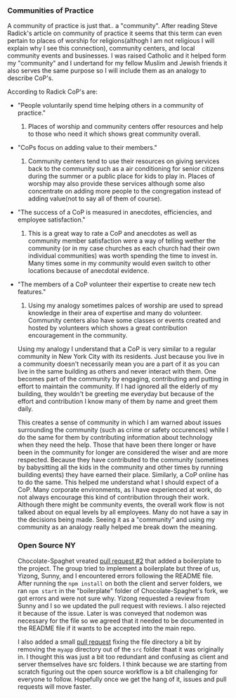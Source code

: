 ### Communities of Practice 

A community of practice is just that.. a "community". After reading Steve Radick's article on community of practice it seems that this term
can even pertain to places of worship for religions(althogh I am not religious I will explain why I see this connection), community centers, and 
local community events and businesses. I was raised Catholic and it helped form my "community" and I undertand for my fellow Muslim and Jewish friends
it also serves the same purpose so I will include them as an analogy to describe CoP's.

According to Radick CoP's are:

* "People voluntarily spend time helping others in a community of practice."
  1. Places of worship and community centers offer resources and help to those who need it which shows great community overall. 
 
* "CoPs focus on adding value to their members."
  1. Community centers tend to use their resources on giving services back to the community such as a air conditioning for senior citizens during the summer
  or a public place for kids to play in. Places of worship may also provide these services although some also concentrate on adding more people
  to the congregation instead of adding value(not to say all of them of course). 
  
* "The success of a CoP is measured in anecdotes, efficiencies, and employee satisfaction." 
  1. This is a great way to rate a CoP and anecdotes as well as community member satisfaction
  were a way of telling wether the community (or in my case churches as each church had their own individual communities) was worth spending the 
  time to invest in. Many times some in my community would even switch to other locations because of anecdotal evidence. 
  
* "The members of a CoP volunteer their expertise to create new tech features." 
  1. Using my analogy sometimes palces of worship are used to spread knowledge in their area of expertise and many do volunteer.
  Community centers also have some classes or events created and hosted by volunteers which shows a great contribution encouragement
  in the community. 
  
  Using my analogy I understand that a CoP is very similar to a regular community in New York City with its residents. Just because you live in a 
  community doesn't necessarily mean you are a part of it as you can live in the same building as others and never interact with them.
  One becomes part of the community by engaging, contributing and putting in effort to maintain the community. If I had ignored all the
  elderly of my building, they wouldn't be greeting me everyday but because of the effort and contribution I know many of them by name and greet them daily.    
  
  
  This creates a sense of community in which I am warned about issues surrounding the community (such as crime or safety occurences) while I do the same
  for them by contributing information about technology when they need the help. Those that have been there longer or have been in the community
  for longer are considered the wiser and are more respected. Because they have contributed to the community (sometimes by babysitting all the kids in the community and other times by running building events) they have
  earned their place.  Similarly, a CoP online has to do the same. This helped me understand what I should expect of a CoP. Many corporate 
  environments, as I have experienced at work, do not always encourage this kind of contribution through their work. Although there might be community events, the overall work flow
  is not talked about on equal levels by all employees. Many do not have a say in the decisions being made. Seeing it as a "community" and using
  my community as an analogy really helped me break down the meaning. 
  
  ### Open Source NY
  
  Chocolate-Spaghet vreated [pull request #2](https://github.com/hunter-college-ossd-spr19/OpenSource-NY/pull/2) that added a boilerplate to the project. The group tried to implement a boilerplate but three of us, Yizong, Sunny, and I encountered errors following the README file. After running the `npm install` on both the client and server folders, we ran `npm start` in the "boilerplate" folder of Chocolate-Spaghet's fork, we got errors and were not sure why. Yizong requested a review from Sunny and I so we updated the pull request with reviews. I also rejected it because of the issue. Later is was conveyed that nodemon was necessary for the file so we agreed that it needed to be documented in the README file if it wants to be accepted into the main repo.   
  
  I also added a small [pull request](https://github.com/hunter-college-ossd-spr19/OpenSource-NY/pull/5) fixing the file directory a bit by removing the `myapp` directory out of the `src` folder thaat it was originally in. I thought this was just a bit too redundant and confusing as client and server themselves have src folders. I think because we are starting from scratch figuring out the open source workflow is a bit challenging for everyone to follow. Hopefully once we get the hang of it, issues and pull requests will move faster. 

